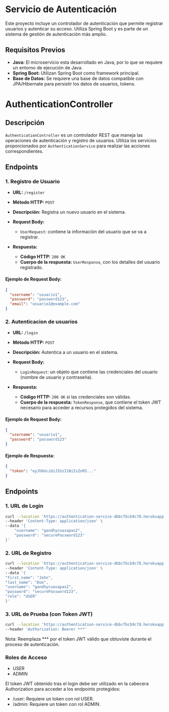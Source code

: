 # Servicio de Autenticación

Este proyecto incluye un controlador de autenticación que permite registrar usuarios y autenticar su acceso. Utiliza
Spring Boot y es parte de un
sistema de gestión de autenticación más amplio.

## Requisitos Previos

- **Java:** El microservicio esta desarrollado en Java, por lo que se requiere un entorno de ejecución de Java.
- **Spring Boot:** Utilizan Spring Boot como framework principal.
- **Base de Datos:** Se requiere una base de datos compatible con JPA/Hibernate para persistir los datos de usuarios,
  tokens.

# AuthenticationController

## Descripción

`AuthenticationController` es un controlador REST que maneja las operaciones de autenticación y registro de usuarios.
Utiliza los servicios
proporcionados por `AuthenticationService` para realizar las acciones correspondientes.

## Endpoints

### 1. Registro de Usuario

- **URL:** `/register`
- **Método HTTP:** `POST`
- **Descripción:** Registra un nuevo usuario en el sistema.
- **Request Body:**
    - `UserRequest`: contiene la información del usuario que se va a registrar.

- **Respuesta:**
    - **Código HTTP:** `200 OK`
    - **Cuerpo de la respuesta:** `UserResponse`, con los detalles del usuario registrado.

#### Ejemplo de Request Body:

```json
{
  "username": "usuario1",
  "password": "password123",
  "email": "usuario1@example.com"
}
```

### 2. Autenticacion de usuarios

- **URL:** `/login`
- **Método HTTP:** `POST`
- **Descripción:** Autentica a un usuario en el sistema.
- **Request Body:**
    - `LoginRequest`: un objeto que contiene las credenciales del usuario (nombre de usuario y contraseña).

- **Respuesta:**
    - **Código HTTP:** `200 OK` si las credenciales son válidas.
    - **Cuerpo de la respuesta:** `TokenResponse`, que contiene el token JWT necesario para acceder a recursos
      protegidos del sistema.

#### Ejemplo de Request Body:

```json
{
  "username": "usuario1",
  "password": "password123"
}
```

#### Ejemplo de Respuesta:

```json
{
  "token": "eyJhbGciOiJIUzI1NiIsInR5..."
}
```

## Endpoints

### 1. URL de Login

```bash
curl --location 'https://authentication-service-dbbcfbcb9c78.herokuapp.com/login' \
--header 'Content-Type: application/json' \
--data '{
    "username": "gandhycuasapas2",
    "password": "securePassword123"
}'
```

### 2. URL de Registro

```bash
curl --location 'https://authentication-service-dbbcfbcb9c78.herokuapp.com/register' \
--header 'Content-Type: application/json' \
--data '{
"first_name": "John",
"last_name": "Doe",
"username": "gandhycuasapas2",
"password": "securePassword123",
"role": "USER"
}'
```

### 3. URL de Prueba (con Token JWT)

```bash
curl --location 'https://authentication-service-dbbcfbcb9c78.herokuapp.com/user' \
--header 'Authorization: Bearer ***'
```

Nota: Reemplaza *** por el token JWT válido que obtuviste durante el proceso de autenticación.

### Roles de Acceso

- USER
- ADMIN

El token JWT obtenido tras el login debe ser utilizado en la cabecera Authorization para acceder a los endpoints
protegidos:

- /user: Requiere un token con rol USER.
- /admin: Requiere un token con rol ADMIN.